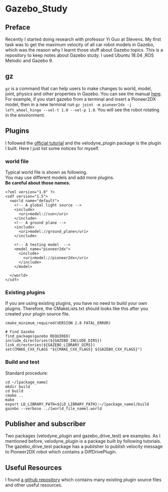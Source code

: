 # Gazebo_Study  

## Preface  
Recently I started doing research with professor Yi Guo at Stevens. My first task was to get the maximum velocity of all car robot models in Gazebo, which was the reason why I learnt those stuff about Gazebo topics. This is a repository to keep notes about Gazebo study.
I used Ubuntu 18.04 ,ROS Melodic and Gazebo 9.

## gz

`gz` is a command that can help users to make changes to world, model, joint, physics and other properties in Gazebo. You can see the manual [here](http://manpages.ubuntu.com/manpages/bionic/man1/gz.1.html).  
For example, if you start gazebo from a terminal and insert a Pioneer2DX model, then in a new terminal run `gz joint -m pioneer2dx -j left_wheel_hinge --vel-t 1.0 --vel-p 1.0`. You will see the robot rotating in the environment.

## Plugins

I followed the [official tutorial](http://gazebosim.org/tutorials?cat=guided_i&tut=guided_i1) and the velodyne_plugin package is the plugin I built. Here I just list some notices for myself.  
### world file

Typical world file is shown as following.  
You may use different models and add more plugins.  
**Be careful about those names.**
```
<?xml version="1.0" ?>
<sdf version="1.5">
  <world name="default">
    <!-- A global light source -->
    <include>
      <uri>model://sun</uri>
    </include>
    <!-- A ground plane -->
    <include>
      <uri>model://ground_plane</uri>
    </include>

    <!-- A testing model  -->
    <model name="pioneer2dx">
      <include>
        <uri>model://pioneer2dx</uri>
      </include>
    </model>

  </world>
</sdf>
```
### Existing plugins

If you are using existing plugins, you have no need to build your own plugins. Therefore, the CMakeLists.txt should looks like this after you created your plugin source file.  
```
cmake_minimum_required(VERSION 2.8 FATAL_ERROR)

# Find Gazebo
find_package(gazebo REQUIRED)
include_directories(${GAZEBO_INCLUDE_DIRS})
link_directories(${GAZEBO_LIBRARY_DIRS})
set(CMAKE_CXX_FLAGS "${CMAKE_CXX_FLAGS} ${GAZEBO_CXX_FLAGS}")
```

### Build and test

Standard procedure:
```
cd ~/[package_name]
mkdir build
cd build
cmake ..
make
export LD_LIBRARY_PATH=${LD_LIBRARY_PATH}:~/[package_name]/build
gazebo --verbose ../[world_file_name].world
```
## Publisher and subscriber

Two packages (velodyne_plugin and gazebo_drive_test) are examples. As I mentioned before, velodyne_plugin is a package built by following tutorials. The gazebo_drive_test package has a publisher to publish velocity message to Pioneer2DX robot which contains a DiffDrivePlugin.  
## Useful Resources

I found [a github repository](https://github.com/osrf/gazebo) which contains many existing plugin source files and other useful resources.
